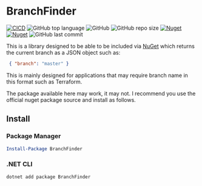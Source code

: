 # BranchFinder

[![CICD](https://github.com/PartTimeLegend/branchfinder/actions/workflows/cicd.yml/badge.svg)](https://github.com/PartTimeLegend/branchfinder/actions/workflows/cicd.yml) ![GitHub top language](https://img.shields.io/github/languages/top/PartTimeLegend/branchfinder) ![GitHub](https://img.shields.io/github/license/parttimelegend/branchfinder) ![GitHub repo size](https://img.shields.io/github/repo-size/PartTimeLegend/branchfinder) [![Nuget](https://img.shields.io/nuget/dt/branchfinder)](https://www.nuget.org/packages/branchfinder/) [![Nuget](https://img.shields.io/nuget/v/branchfinder)](https://www.nuget.org/packages/branchfinder/) ![GitHub last commit](https://img.shields.io/github/last-commit/PartTimeLegend/branchfinder)

This is a library designed to be able to be included via [NuGet](https://www.nuget.org/packages/TorlessCore/) which returns the current branch as a JSON object such as:
```json
 { "branch": "master" }
```

This is mainly designed for applications that may require branch name in this format such as Terraform.

The package available here may work, it may not. I recommend you use the official nuget package source and install as follows.

## Install

### Package Manager

```powershell
Install-Package BranchFinder
```

### .NET CLI

```powershell
dotnet add package BranchFinder
```

